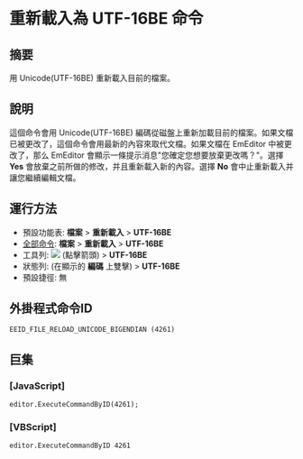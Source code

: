 # 重新載入為 UTF-16BE 命令

## 摘要

用 Unicode(UTF-16BE) 重新載入目前的檔案。

## 說明

這個命令會用 Unicode(UTF-16BE) 編碼從磁盤上重新加載目前的檔案。如果文檔已被更改了，這個命令會用最新的內容來取代文檔。如果文檔在 EmEditor 中被更改了，那么 EmEditor 會顯示一條提示消息"您確定您想要放棄更改嗎？"。選擇 **Yes** 會放棄之前所做的修改，并且重新載入新的內容。選擇 **No** 會中止重新載入并讓您繼續編輯文檔。

## 運行方法

- 預設功能表: **檔案** \> **重新載入** \> **UTF-16BE**
- [全部命令](../tools/all_commands): **檔案** \> **重新載入**
\> **UTF-16BE**
- 工具列: ![](../../images/reload..png) (點擊箭頭) \> **UTF-16BE**
- 狀態列: (在顯示的 **編碼** 上雙擊) \> **UTF-16BE**
- 預設捷徑: 無

## 外掛程式命令ID

```
EEID_FILE_RELOAD_UNICODE_BIGENDIAN (4261)
```

## 巨集

### \[JavaScript\]

```
editor.ExecuteCommandByID(4261);
```

### \[VBScript\]

```
editor.ExecuteCommandByID 4261
```
